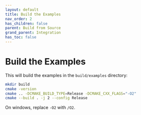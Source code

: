 ```yaml
---
layout: default
title: Build the Examples
nav_order: 2
has_children: false
parent: Build from Source
grand_parent: Integration
has_toc: false
---
```

# Build the Examples

This will build the examples in the `build/examples` directory:

```bash
mkdir build
cmake -version
cmake .. -DCMAKE_BUILD_TYPE=Release -DCMAKE_CXX_FLAGS="-O2"
cmake --build . -j 2 --config Release
```

On windows, replace `-O2` with `/O2`.





<!-- Generated with mdsplit: https://github.com/alandefreitas/mdsplit -->
